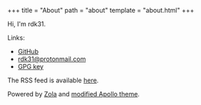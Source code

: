 +++
title = "About"
path = "about"
template = "about.html"
+++

Hi, I'm rdk31.

Links:

- [GitHub](https://github.com/rdk31)
- [rdk31@protonmail.com](mailto:rdk31@protonmail.com)
- [GPG key](/rdk31.gpg)

The RSS feed is available [here](/atom.xml).

Powered by [Zola](https://www.getzola.org) and [modified Apollo theme](https://github.com/rdk31/apollo).
